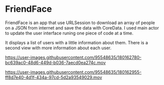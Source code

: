 # FriendFace

FriendFace is an app that use URLSession to download an array of people on a JSON from internet and save the data with CoreData. I used main actor to update the user interface runing one piece of code at a time.

It displays a list of users with a little information about them. There is a second view with more information about each user.




https://user-images.githubusercontent.com/95548635/180162780-bc639ac0-48d6-449d-b036-7aecd0ea274c.mov


https://user-images.githubusercontent.com/95548635/180162955-ff8d7e40-4d1f-434a-97cd-5d2a93549029.mov

